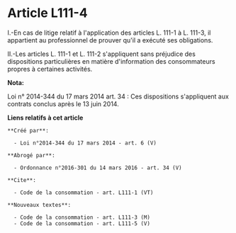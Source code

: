 # Article L111-4

I.-En cas de litige relatif à l'application des articles L. 111-1 à L. 111-3, il appartient au professionnel de prouver qu'il
a exécuté ses obligations. 

II.-Les articles L. 111-1 et L. 111-2 s'appliquent sans préjudice des dispositions particulières en matière d'information des
consommateurs propres à certaines activités.

**Nota:**

Loi n° 2014-344 du 17 mars 2014 art. 34 : Ces dispositions s'appliquent aux contrats conclus après le 13 juin 2014.

**Liens relatifs à cet article**

	**Créé par**:

	  - Loi n°2014-344 du 17 mars 2014 - art. 6 (V)

	**Abrogé par**:

	  - Ordonnance n°2016-301 du 14 mars 2016 - art. 34 (V)

	**Cite**:

	  - Code de la consommation - art. L111-1 (VT)

	**Nouveaux textes**:

	  - Code de la consommation - art. L111-3 (M)
	  - Code de la consommation - art. L111-5 (V)
